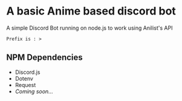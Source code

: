 # A basic Anime based discord bot
A simple Discord Bot running on node.js to work using Anilist's API

```
Prefix is : >
```

## NPM Dependencies
 - Discord.js
 - Dotenv
 - Request
 - *Coming soon...*

